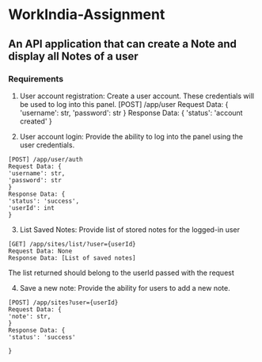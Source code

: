 # WorkIndia-Assignment
## An API application that can create a Note and display all Notes of a user
### Requirements

1. User account registration:
Create a user account. These credentials will be used to log into this panel.
[POST] /app/user
Request Data: {
'username': str,
'password': str
}
Response Data: {
'status': 'account created'
}

2. User account login:
Provide the ability to log into the panel using the user credentials.
```
[POST] /app/user/auth
Request Data: {
'username': str,
'password': str
}
Response Data: {
'status': 'success',
'userId': int
}
```
3. List Saved Notes:
Provide list of stored notes for the logged-in user
```
[GET] /app/sites/list/?user={userId}
Request Data: None
Response Data: [List of saved notes]
```
The list returned should belong to the userId passed with the request


4. Save a new note:
Provide the ability for users to add a new note.
```
[POST] /app/sites?user={userId}
Request Data: {
'note': str,
}
Response Data: {
'status': 'success'

}

```


